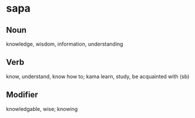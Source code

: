 sapa
===

Noun
---

knowledge, wisdom, information, understanding

Verb
---

know, understand, know how to; kama learn, study, be acquainted with (sb)

Modifier
---

knowledgable, wise; knowing